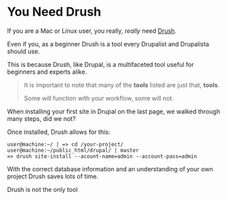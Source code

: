 # You Need Drush

If you are a Mac or Linux user, you really, *really* need [Drush](http://docs.drush.org/en/master/install/).

Even if you, as a beginner Drush is a tool every Drupalist and Drupalista should use.

This is because Drush, like Drupal, is a multifaceted tool useful for beginners and experts alike.

> It is important to note that many of the **tools** listed are just that, **tools**.
> 
> Some will function with your workflow, some will not.

When installing your first site in Drupal on the last page, we walked through many steps, did we not?

Once installed, Drush allows for this:
```
user@machine:~/ | => cd /your-project/
user@machine:~/public_html/drupal/ | master
=> drush site-install --acount-name=admin --account-pass=admin
```

With the correct database information and an understanding of your own project Drush saves lots of time.

Drush is not the only tool